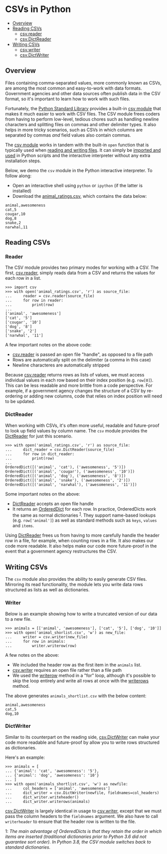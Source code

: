 # CSVs in Python

- [Overview](#overview)
- [Reading CSVs](#reading-csvs)
  - [csv.reader](#reader)
  - [csv.DictReader](#dictreader)
- [Writing CSVs](#writing-csvs)
  - [csv.writer](#writer)
  - [csv.DictWriter](#dictwriter)

## Overview

Files containing comma-separated values, more commonly known as CSVs, are among the most common and easy-to-work with data formats. Government agencies and other data sources often publish data in the CSV format, so it's important to learn how to work with such files.

Fortunately, the [Python Standard Library](https://docs.python.org/3/library/index.html) provides a built-in [csv module][] that makes it much easier to work with CSV files. The CSV module frees coders from having to perform low-level, tedious chores such as handling newline characters and splitting files on commas and other delimiter types. It also helps in more tricky scenarios, such as CSVs in which columns are separated by commas *and* field values also contain commas.

[csv module]: https://docs.python.org/3.8/library/csv.html

The [csv module][] works in tandem with the built-in `open` function that is typically used when [reading and writing files](file_io.md). It can simply be [imported and used](libraries.md) in Python scripts and the interactive interpreter without any extra installation steps.

Below, we demo the `csv` module in the Python interactive interpreter. To follow along:

* Open an interactive shell using `python` or `ipython` (if the latter is installed)
* Download the [animal_ratings.csv][], which contains the data below:

```
animal,awesomeness
cat,5
cougar,10
dog,8
snake,2
narwhal,11
```

[animal_ratings.csv]: https://raw.githubusercontent.com/stanfordjournalism/stanford-progj-2020/master/data/animal_ratings.csv

## Reading CSVs

### Reader

The CSV module provides two primary modes for working with a CSV. The first, [csv.reader][], simply reads data from a CSV and returns the values for each row in a list.

[csv.reader]: https://docs.python.org/3.7/library/csv.html#csv.reader

```
>>> import csv
>>> with open('animal_ratings.csv', 'r') as source_file:
...     reader = csv.reader(source_file)
...     for row in reader:
...         print(row)
...
['animal', 'awesomeness']
['cat', '5']
['cougar', '10']
['dog', '8']
['snake', '2']
['narwhal', '11']
```

A few important notes on the above code:

* [csv.reader][] is passed an open file "handle", as opposed to a file path
* Rows are automatically split on the delimiter (a comma in this case)
* Newline characteres are automatically stripped

Because [csv.reader][] returns rows as lists of values, we must access individual values in each row based on their index position (e.g. `row[0]`). This can be less readable and more brittle from a code perspective. For example, if a government agency changes the structure of a CSV by re-ordering or adding new columns, code that relies on index position will need to be updated.

### DictReader

When working with CSVs, it's often more useful, readable and future-proof to look up field values by column name. The `csv` module provides the [DictReader][] for just this scenario.

[DictReader]: https://docs.python.org/3.7/library/csv.html#csv.DictReader

```
>>> with open('animal_ratings.csv', 'r') as source_file:
...     dict_reader = csv.DictReader(source_file)
...     for row in dict_reader:
...         print(row)
...
OrderedDict([('animal', 'cat'), ('awesomeness', '5')])
OrderedDict([('animal', 'cougar'), ('awesomeness', '10')])
OrderedDict([('animal', 'dog'), ('awesomeness', '8')])
OrderedDict([('animal', 'snake'), ('awesomeness', '2')])
OrderedDict([('animal', 'narwhal'), ('awesomeness', '11')])
```

Some important notes on the above:

* [DictReader][] accepts an open file handle
* It returns an [OrderedDict](https://docs.python.org/3.7/library/collections.html#collections.OrderedDict) for each row. In practice, OrderedDicts work the same as normal dictionaries <sup>[1](#myfootnote1)</sup>.  They support name-based lookups (e.g. `row['animal']`) as well as standard methods such as `keys`, `values` and `items`.

Using [DictReader][] frees us from having to more carefully handle the header row in a file, for example, when counting rows in a file. It also makes our code more readable. It also helps make our code more future-proof in the event that a government agency restructures the CSV.

## Writing CSVs

The `csv` module also provides the ability to easily generate CSV files. Mirroring its read functionality, the module lets you write data rows structured as lists as well as dictionaries.

### Writer

Below is an example showing how to write a truncated version of our data to a new file.

```
>>> animals = [['animal', 'awesomeness'], ['cat', '5'], ['dog', '10']]
>>> with open('animal_shorlist.csv', 'w') as new_file:
...     writer = csv.writer(new_file)
...     for row in animals:
...         writer.writerow(row)
```

A few notes on the above:

* We included the header row as the first item in the `animals` list.
* [csv.writer][] requires an open file rather than a file path
* We used the [writerow](https://docs.python.org/3.7/library/csv.html#csv.csvwriter.writerow) method in a "for" loop, although it's possible to skip the loop entirely and write all rows at once with the [writerows](https://docs.python.org/3.7/library/csv.html#csv.csvwriter.writerows) method.

[csv.writer]: https://docs.python.org/3.7/library/csv.html#writer-objects

The above generates `animals_shortlist.csv` with the below content:

```
animal,awesomeness
cat,5
dog,10
```

### DictWriter

Similar to its counterpart on the reading side, [csv.DictWriter][] can make your code more readable and future-proof by allow you to write rows structured as dictionaries.

[csv.DictWriter]: https://docs.python.org/3.7/library/csv.html#csv.DictWriter

Here's an example:

```
>>> animals = [
... {'animal': 'cat', 'awesomeness': '5'},
... {'animal': 'dog', 'awesomeness': '10'}
... ]
>>> with open('animals_shortlist.csv', 'w') as newfile:
...     col_headers = ['animal', 'awesomeness']
...     dict_writer = csv.DictWriter(newfile, fieldnames=col_headers)
...     dict_writer.writeheader()
...     dict_writer.writerows(animals)

```

[csv.DictWriter][] is largely identical in usage to [csv.writer][], except that we must pass the column headers to the `fieldnames` argument. We also have to call `writerheader` to ensure that the header row is written to the file.


<a name="myfootnote1">1</a>: *The main advantage of OrderedDicts is that they retain the order in which items are inserted (traditional dictionaries prior to Python 3.6 did not guarantee sort order). In Python 3.8, the CSV module switches back to standard dictionaries.*
